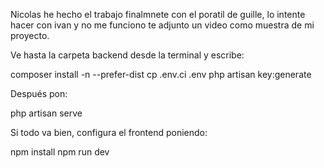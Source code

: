 Nicolas 
he hecho el trabajo finalmnete con el poratil de guille, lo intente hacer con ivan y no me funciono te adjunto un video como muestra de mi proyecto.

Ve hasta la carpeta backend desde la terminal y escribe:

composer install -n --prefer-dist
cp .env.ci .env
php artisan key:generate

Después pon:

php artisan serve

Si todo va bien, configura el frontend poniendo:

npm install
npm run dev



